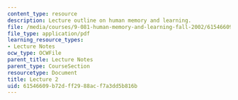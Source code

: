 ```yaml
---
content_type: resource
description: Lecture outline on human memory and learning.
file: /media/courses/9-081-human-memory-and-learning-fall-2002/61546609b72dff2988acf7a3dd5b816b_lecnote2.pdf
file_type: application/pdf
learning_resource_types:
- Lecture Notes
ocw_type: OCWFile
parent_title: Lecture Notes
parent_type: CourseSection
resourcetype: Document
title: Lecture 2
uid: 61546609-b72d-ff29-88ac-f7a3dd5b816b
---
```

